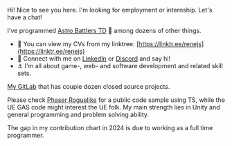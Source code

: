 Hi! Nice to see you here. I'm looking for employment or internship. Let's have a chat!

I've programmed [Astro Battlers TD](https://store.steampowered.com/app/1728980/Astro_Battlers_TD/) 🤩 among dozens of other things.

- 👀 You can view my CVs from my linktree: [https://linktr.ee/renejs](https://linktr.ee/renejs)
- 💯 Connect with me on [LinkedIn](https://www.linkedin.com/in/rene-schwartz-732a8649/) or [Discord](https://discordapp.com/users/118129453200179207) and say hi!
- ⚓ I'm all about game-, web- and software development and related skill sets.

[My GitLab](https://gitlab.com/Rene_) that has couple dozen closed source projects. 

Please check [Phaser Roguelike](https://github.com/ReneJSchwartz/phaser-roguelike) for a public code sample using TS, while the UE GAS code might interest the UE folk. My main strength lies in Unity and general programming and problem solving ability. 

The gap in my contribution chart in 2024 is due to working as a full time programmer.
